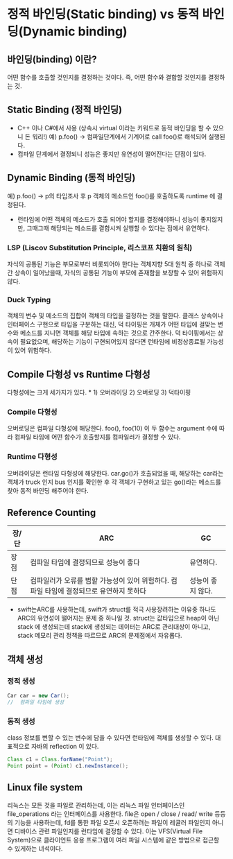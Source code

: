 # 정적 바인딩(Static binding) vs 동적 바인딩(Dynamic binding)

## 바인딩(binding) 이란? 
어떤 함수를 호출할 것인지를 결정하는 것이다. 즉, 어떤 함수와 결합할 것인지를 결정하는 것.

## Static Binding (정적 바인딩)
* C++ 이나 C#에서 사용 (상속시 virtual 이라는 키워드로 동적 바인딩을 할 수 있으니 돈 워리!)
예) p.foo() -> 컴파일단계에서 기계어로 call foo()로 해석되어 실행된다. 
* 컴파일 단계에서 결정되니 성능은 좋지만 유연성이 떨어진다는 단점이 있다.	
 
## Dynamic Binding (동적 바인딩)
예) p.foo() -> p의 타입조사 후 p 객체의 메소드인 foo()를 호출하도록 runtime 에 결정된다.
* 런타임에 어떤 객체의 메소드가 호출 되어야 할지를 결정해야하니 성능이 좋지않지만, 그때그때 해당되는 메소드를 결합시켜 실행할 수 있다는 점에서 유연하다.

### LSP (Liscov Substitution Principle, 리스코프 치환의 원칙)
자식의 공통된 기능은 부모로부터 비롯되어야 한다는 객체지향 5대 원칙 중 하나로 객체간 상속이 일어났을때, 자식의 공통된 기능이 부모에 존재함을 보장할 수 있어 위험하지 않다.

### Duck Typing
객체의 변수 및 메소드의 집합이 객체의 타입을 결정하는 것을 말한다.
클래스 상속이나 인터페이스 구현으로 타입을 구분하는 대신, 덕 타이핑은 개체가 어떤 타입에 걸맞는 변수와 메소드를 지니면 객체를 해당 타입에 속하는 것으로 간주한다.
덕 타이핑에서는 상속이 필요없으며, 해당하는 기능이 구현되어있지 않다면 런타임에 비정상종료될 가능성이 있어 위험하다.

## Compile 다형성 vs Runtime 다형성
다형성에는 크게 세가지가 있다.
	* 1) 오버라이딩 2) 오버로딩 3) 덕타이핑

### Compile 다형성 
오버로딩은 컴파일 다형성에 해당한다.
foo(), foo(10) 이 두 함수는 argument 수에 따라 컴파일 타임에 어떤 함수가 호출할지를 컴파일러가 결정할 수 있다.

### Runtime 다형성
오버라이딩은 런타임 다형성에 해당한다.
car.go()가 호출되었을 때, 해당하는 car라는 객체가 truck 인지 bus 인지를 확인한 후 각 객체가 구현하고 있는 go()라는 메소드를 찾아 동적 바인딩 해주어야 한다.

## Reference Counting
장/단 | ARC | GC
------|-----|-----
장점 | 컴파일 타임에 결정되므로 성능이 좋다 | 유연하다.
단점 | 컴파일러가 오류를 범할 가능성이 있어 위험하다. 컴파일 타임에 결정되므로 유연하지 못하다 | 성능이 좋지 않다.

* swift는ARC를 사용하는데, swift가 struct를 적극 사용장려하는 이유중 하나도 ARC의 유연성이 떨어지는 문제 중 하나일 것. struct는 값타입으로 heap이 아닌 stack 에 생성되는데 stack에 생성되는 데이터는 ARC로 관리대상이 아니고, stack 메모리 관리 정책을 따르므로 ARC의 문제점에서 자유롭다.

## 객체 생성
### 정적 생성

``` java 
Car car = new Car();
//  컴파일 타임에 생성
```

### 동적 생성
class 정보를 변할 수 있는 변수에 담을 수 있다면 런타임에 객체를 생성할 수 있다. 대표적으로 자바의 reflection 이 있다.
``` java
Class c1 = Class.forName("Point");
Point point = (Point) c1.newInstance();
```

## Linux file system
리눅스는 모든 것을 파일로 관리하는데, 이는 리눅스 파일 인터페이스인 file_operations 라는 인터페이스를 사용한다.
file은 open / close / read/ write 등등의 기능을 사용하는데, fd를 통한 파일 오픈시 오픈하려는 파일이 레귤러 파일인지 아니면 디바이스 관련 파일인지를 런타임에 결정할 수 있다. 
이는 VFS(Virtual File System)으로 클라이언트 응용 프로그램이 여러 파일 시스템에 같은 방법으로 접근할 수 있게하는 녀석이다. 
